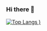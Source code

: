 ### Hi there 👋

[![Top Langs](https://github-readme-stats.vercel.app/api/top-langs/?username=stefanstangl&layout=compact&theme=vue-dark)
)](https://github.com/stefanstangl/github-readme-stats)


<!--
**stefanstangl/stefanstangl** is a ✨ _special_ ✨ repository because its `README.md` (this file) appears on your GitHub profile.

Here are some ideas to get you started:

- 🔭 I’m currently working on ...
- 🌱 I’m currently learning ...
- 👯 I’m looking to collaborate on ...
- 🤔 I’m looking for help with ...
- 💬 Ask me about ...
- 📫 How to reach me: ...
- 😄 Pronouns: ...
- ⚡ Fun fact: ...
-->
